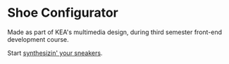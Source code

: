 # Shoe Configurator

Made as part of KEA's multimedia design, during third semester front-end development course.

Start [synthesizin' your sneakers](https://malthesers.github.io/shoe-configurator/).
